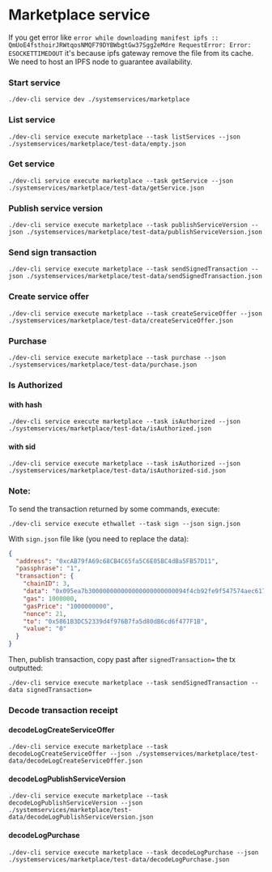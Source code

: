 # Marketplace service

If you get error like `error while downloading manifest ipfs :: QmUoE4fsthoirJRWtqosNMQF79DYBWbgtGw37Sgg2eMdre RequestError: Error: ESOCKETTIMEDOUT` it's because ipfs gateway remove the file from its cache. We need to host an IPFS node to guarantee availability.

### Start service

```
./dev-cli service dev ./systemservices/marketplace
```

### List service

```
./dev-cli service execute marketplace --task listServices --json ./systemservices/marketplace/test-data/empty.json
```

### Get service

```
./dev-cli service execute marketplace --task getService --json ./systemservices/marketplace/test-data/getService.json
```

### Publish service version

```
./dev-cli service execute marketplace --task publishServiceVersion --json ./systemservices/marketplace/test-data/publishServiceVersion.json
```

### Send sign transaction

```
./dev-cli service execute marketplace --task sendSignedTransaction --json ./systemservices/marketplace/test-data/sendSignedTransaction.json
```

### Create service offer

```
./dev-cli service execute marketplace --task createServiceOffer --json ./systemservices/marketplace/test-data/createServiceOffer.json
```

### Purchase

```
./dev-cli service execute marketplace --task purchase --json ./systemservices/marketplace/test-data/purchase.json
```

### Is Authorized

#### with hash
```
./dev-cli service execute marketplace --task isAuthorized --json ./systemservices/marketplace/test-data/isAuthorized.json
```

#### with sid
```
./dev-cli service execute marketplace --task isAuthorized --json ./systemservices/marketplace/test-data/isAuthorized-sid.json
```


### Note:

To send the transaction returned by some commands, execute:

```
./dev-cli service execute ethwallet --task sign --json sign.json
```

With `sign.json` file like (you need to replace the data):
```json
{
  "address": "0xcAB79fA69c68CB4C65fa5C6E05BC4dBa5FB57D11",
  "passphrase": "1",
  "transaction": {
    "chainID": 3,
    "data": "0x095ea7b300000000000000000000000094f4cb92fe9f547574aec617b1594b13abd47ad300000000000000000000000000000000000000000000003635c9adc5dea00000",
    "gas": 1000000,
    "gasPrice": "1000000000",
    "nonce": 21,
    "to": "0x5861B3DC52339d4f976B7fa5d80dB6cd6f477F1B",
    "value": "0"
  }
}
```

Then, publish transaction, copy past after `signedTransaction=` the tx outputted:

```
./dev-cli service execute marketplace --task sendSignedTransaction --data signedTransaction=
```

### Decode transaction receipt

#### decodeLogCreateServiceOffer

```
./dev-cli service execute marketplace --task decodeLogCreateServiceOffer --json ./systemservices/marketplace/test-data/decodeLogCreateServiceOffer.json
```

#### decodeLogPublishServiceVersion

```
./dev-cli service execute marketplace --task decodeLogPublishServiceVersion --json ./systemservices/marketplace/test-data/decodeLogPublishServiceVersion.json 
```

#### decodeLogPurchase

```
./dev-cli service execute marketplace --task decodeLogPurchase --json ./systemservices/marketplace/test-data/decodeLogPurchase.json
```
